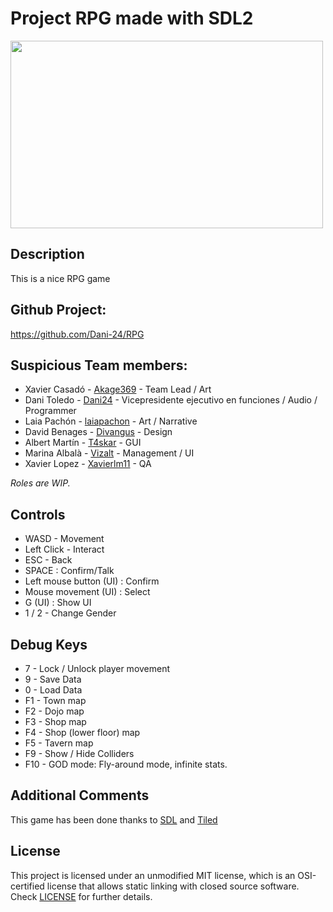 # Project RPG made with SDL2

<img width="500" height="300" src="https://i.ytimg.com/vi/ghmDKAFPX0g/mqdefault.jpg">

## Description

This is a nice RPG game

## Github Project:

https://github.com/Dani-24/RPG

## Suspicious Team members:

- Xavier Casadó - [Akage369](https://github.com/Akage369) - Team Lead / Art
- Dani Toledo - [Dani24](https://github.com/Dani-24) - Vicepresidente ejecutivo en funciones / Audio / Programmer
- Laia Pachón - [laiapachon](https://github.com/laiapachon) - Art / Narrative
- David Benages - [Divangus](https://github.com/Divangus) - Design
- Albert Martín - [T4skar](https://github.com/T4skar) - GUI
- Marina Albalà - [Vizalt](https://github.com/Vizalt) - Management / UI
- Xavier Lopez - [Xavierlm11](https://github.com/Xavierlm11) - QA

*Roles are WIP.*

## Controls

- WASD - Movement
- Left Click - Interact
- ESC - Back
- SPACE : Confirm/Talk
- Left mouse button (UI) : Confirm
- Mouse movement (UI) : Select
- G (UI) : Show UI
- 1 / 2 - Change Gender

## Debug Keys

- 7 - Lock / Unlock player movement
- 9 - Save Data
- 0 - Load Data
- F1 - Town map
- F2 - Dojo map
- F3 - Shop map
- F4 - Shop (lower floor) map
- F5 - Tavern map
- F9 - Show / Hide Colliders
- F10 - GOD mode: Fly-around mode, infinite stats.

## Additional Comments
This game has been done thanks to [SDL](https://www.libsdl.org/index.php) and [Tiled](https://www.mapeditor.org)
  
## License
This project is licensed under an unmodified MIT license, which is an OSI-certified license that allows static linking with closed source software. Check [LICENSE](https://github.com/Dani-24/RPG/blob/main/LICENSE) for further details.
